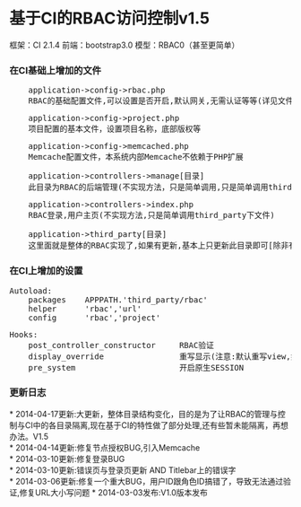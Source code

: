 基于CI的RBAC访问控制v1.5
=======

框架：CI 2.1.4
前端：bootstrap3.0
模型：RBAC0（甚至更简单）

<h3>在CI基础上增加的文件</h3>
<pre>
    application->config->rbac.php
    RBAC的基础配置文件,可以设置是否开启,默认网关,无需认证等等(详见文件中备注)
</pre>
<pre>
    application->config->project.php
    项目配置的基本文件，设置项目名称，底部版权等
</pre>
<pre>
    application->config->memcached.php
    Memcache配置文件，本系统内部Memcache不依赖于PHP扩展
</pre>
<pre>
    application->controllers->manage[目录]
    此目录为RBAC的后端管理(不实现方法，只是简单调用,只是简单调用third_party下文件)
</pre>
<pre>
    application->controllers->index.php
    RBAC登录,用户主页(不实现方法,只是简单调用third_party下文件)
</pre>
<pre>
    application->third_party[目录]
    这里面就是整体的RBAC实现了,如果有更新,基本上只更新此目录即可[除非有特殊声明更新其他文件]
</pre>

<h3>在CI上增加的设置</h3>
<pre>
Autoload:
    packages    APPPATH.'third_party/rbac'
    helper      'rbac','url'
    config      'rbac','project'
</pre>   
<pre>
Hooks:
    post_controller_constructor     RBAC验证
    display_override                重写显示(注意:默认重写view,如果不想重写则在方法中调用$this->view_override = FALSE;)
    pre_system                      开启原生SESSION
</pre>

<h3>更新日志</h3>
* 2014-04-17更新:大更新，整体目录结构变化，目的是为了让RBAC的管理与控制与CI中的各目录隔离,现在基于CI的特性做了部分处理,还有些暂未能隔离，再想办法。V1.5<br/\>
* 2014-04-14更新:修复节点授权BUG,引入Memcache<br/\>
* 2014-03-10更新:修复登录BUG<br/\>
* 2014-03-10更新:错误页与登录页更新 AND Titlebar上的错误字<br/\>
* 2014-03-06更新:修复一个重大BUG，用户ID跟角色ID搞错了，导致无法通过验证,修复URL大小写问题
* 2014-03-03发布:V1.0版本发布